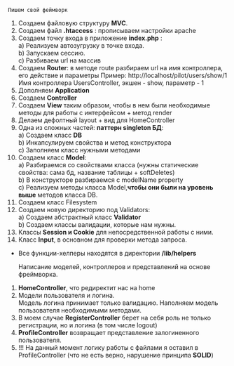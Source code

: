     Пишем свой феймворк
1. Создаем файловую структуру <b>MVC</b>.
2. Создаем файл <b>.htaccess</b> : прописываем настройки apache
3. Создаем точку входа в приложение <b>index.php</b> : \
    a) Реализуем автозугрузку в точке входа. \
    b) Запускаем сессию. \
    с) Разбиваем url на массив
4. Создаем <b>Router</b>: в методе route разбираем url на имя контроллера, его действие и параметры
    Пример: http://localhost/pilot/users/show/1 \
    Имя контроллера UsersController, экшен - show, параметр - 1
5. Дополняем <b>Application</b>
6. Создаем <b>Controller</b>
7. Создаем <b>View</b> таким образом, чтобы в нем были необходимые методы для работы с интерфейсом + метод render
8. Делаем дефолтный layout + вид для HomeController
9. Одна из сложных частей: <b>паттерн singleton БД</b>: \
    a) Создаем класс <b>DB</b> \
    b) Инкапсулируем свойства и метод конструктора \
    c) Заполняем класс нужными методами
10. Создаем класс <b>Model</b>: \
    a) Разбираемся со свойствами класса (нужны статические свойства: сама бд, название таблицы + softDeletes) \
    b) В конструкторе разбираемся с modelName property \
    c) Реализуем методы класса Model,<b>чтобы они были на уровень выше</b> методов класса DB.
11. Создаем класс </b>Filesystem</b>
12. Создаем новую директорию под Validators: \
    a) Создаем абстрактный класс <b>Validator</b> \
    b) Создаем классы валидации, которые нам нужны.
13. Классы <b>Session и Cookie</b> для непосредственной работы с ними.
14. Класс <b>Input</b>, в основном для проверки метода запроса.
* Все функции-хелперы находятся в директории <b>/lib/helpers</b>

   
    Написание моделей, контроллеров и представлений на основе фреймворка.
    
1.  <b>HomeController</b>, что редиректит нас на home
2.  Модели пользователя и логина. \
    Модель логина принимает только валидацию. Наполняем модель пользователя необходимыми методами.
3. В моем случае <b>RegisterController</b> берет на себя роль не только регистрации, но и логина (в том числе logout)
4. <b>ProfileController</b> возвращает представление залогиненного пользователя.
5. !!! На данный момент логику работы с файлами я оставил в ProfileController (что не есть верно, нарушение принципа <b>SOLID</b>)
